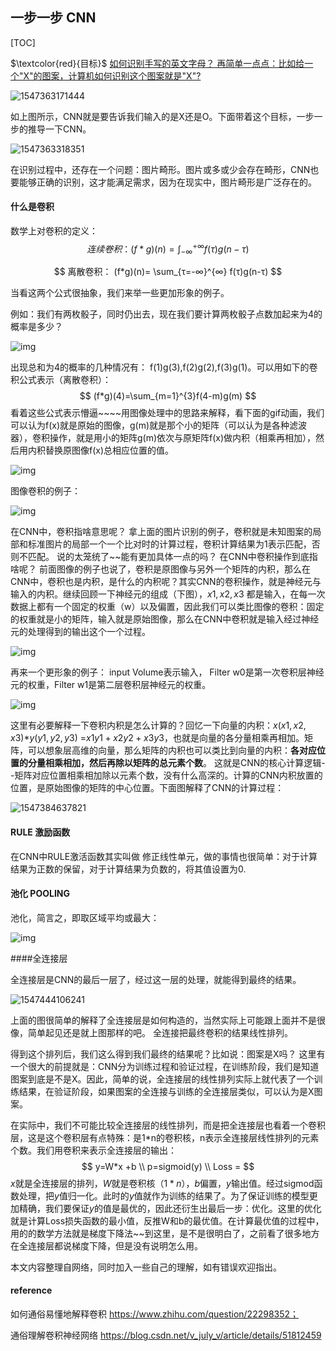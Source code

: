 ## 一步一步 CNN

[TOC]

$\textcolor{red}{目标}$  <u>如何识别手写的英文字母？  再简单一点点：比如给一个"X"的图案，计算机如何识别这个图案就是"X"?</u>

![1547363171444](../img/cnn/cnnBasicExample.png)

如上图所示，CNN就是要告诉我们输入的是X还是O。下面带着这个目标，一步一步的推导一下CNN。

![1547363318351](../img/cnn/cnnTrickerCase.png)

在识别过程中，还存在一个问题：图片畸形。图片或多或少会存在畸形，CNN也要能够正确的识别，这才能满足需求，因为在现实中，图片畸形是广泛存在的。



#### 什么是卷积

数学上对卷积的定义：
$$
连续卷积：  (f*g)(n)= \int_{-∞}^{+∞} f(τ)g(n-τ)
$$

$$
离散卷积：  (f*g)(n)= \sum_{τ=-∞}^{∞} f(τ)g(n-τ)
$$

当看这两个公式很抽象，我们来举一些更加形象的例子。

例如：我们有两枚骰子，同时仍出去，现在我们要计算两枚骰子点数加起来为4的概率是多少？

![img](../img/cnn/convelutionsaiziExample.jpg)

出现总和为4的概率的几种情况有： f(1)g(3),f(2)g(2),f(3)g(1)。可以用如下的卷积公式表示（离散卷积）：
$$
(f*g)(4)=\sum_{m=1}^{3}f(4-m)g(m)
$$
看着这些公式表示懵逼~~~~用图像处理中的思路来解释，看下面的gif动画，我们可以认为f(x)就是原始的图像，g(m)就是那个小的矩阵（可以认为是各种滤波器），卷积操作，就是用小的矩阵g(m)依次与原矩阵f(x)做内积（相乘再相加），然后用内积替换原图像f(x)总相应位置的值。

![img](../img/cnn/convelutionImageGif.gif)

图像卷积的例子：

![img](../img/cnn/converlutionImgExample)



在CNN中，卷积指啥意思呢？ 拿上面的图片识别的例子，卷积就是未知图案的局部和标准图片的局部一个一个比对时的计算过程，卷积计算结果为1表示匹配，否则不匹配。 说的太笼统了~~能有更加具体一点的吗？ 在CNN中卷积操作到底指啥呢？ 前面图像的例子也说了，卷积是原图像与另外一个矩阵的内积，那么在CNN中，卷积也是内积，是什么的内积呢？其实CNN的卷积操作，就是神经元与输入的内积。继续回顾一下神经元的组成（下图），$x1,x2,x3$ 都是输入，在每一次数据上都有一个固定的权重（w）以及偏置，因此我们可以类比图像的卷积：固定的权重就是小的矩阵，输入就是原始图像，那么在CNN中卷积就是输入经过神经元的处理得到的输出这个一个过程。

![img](../img/cnn/cnnbasicExplanation)

再来一个更形象的例子： input Volume表示输入， Filter w0是第一次卷积层神经元的权重，Filter  w1是第二层卷积层神经元的权重。

![img](../img/cnn/cnnDynamic)

这里有必要解释一下卷积内积是怎么计算的？回忆一下向量的内积：$x(x1,x2,x3)$*$y(y1,y2,y3)$ =$x1y1+x2y2+x3y3$，也就是向量的各分量相乘再相加。矩阵，可以想象层高维的向量，那么矩阵的内积也可以类比到向量的内积：**各对应位置的分量相乘相加，然后再除以矩阵的总元素个数**。 这就是CNN的核心计算逻辑--矩阵对应位置相乘相加除以元素个数，没有什么高深的。计算的CNN内积放置的位置，是原始图像的矩阵的中心位置。下面图解释了CNN的计算过程：

![1547384637821](../img/cnn/cnnCalculate.png)



#### RULE 激励函数

在CNN中RULE激活函数其实叫做 修正线性单元，做的事情也很简单：对于计算结果为正数的保留，对于计算结果为负数的，将其值设置为0.



#### 池化 POOLING

池化，简言之，即取区域平均或最大：

![img](../img/cnn/pooling)



####全连接层

全连接层是CNN的最后一层了，经过这一层的处理，就能得到最终的结果。

![1547444106241](../img/cnn/fcIllustrator.png)

上面的图很简单的解释了全连接层是如何构造的，当然实际上可能跟上面并不是很像，简单起见还是就上图那样的吧。 全连接把最终卷积的结果线性排列。

得到这个排列后，我们这么得到我们最终的结果呢？比如说：图案是X吗？ 这里有一个很大的前提就是：CNN分为训练过程和验证过程，在训练阶段，我们是知道图案到底是不是X。因此，简单的说，全连接层的线性排列实际上就代表了一个训练结果，在验证阶段，如果图案的全连接与训练的全连接层类似，可以认为是X图案。

在实际中，我们不可能比较全连接层的线性排列，而是把全连接层也看着一个卷积层，这是这个卷积层有点特殊：是1*n的卷积核，n表示全连接层线性排列的元素个数。我们用卷积来表示全连接层的输出：
$$
y=W*x +b \\
p=sigmoid(y) \\
Loss = 
$$
$x$就是全连接层的排列，$W$就是卷积核（$1*n$），$b$偏置，$y$输出值。经过sigmod函数处理，把$y$值归一化。此时的$y$值就作为训练的结果了。为了保证训练的模型更加精确，我们要保证$y$的值是最优的，因此还衍生出最后一步：优化。这里的优化就是计算Loss损失函数的最小值，反推W和b的最优值。在计算最优值的过程中，用的的数学方法就是梯度下降法~~到这里，是不是很明白了，之前看了很多地方在全连接层都说梯度下降，但是没有说明怎么用。

本文内容整理自网络，同时加入一些自己的理解，如有错误欢迎指出。

#### reference

如何通俗易懂地解释卷积      https://www.zhihu.com/question/22298352；

通俗理解卷积神经网络         https://blog.csdn.net/v_july_v/article/details/51812459

